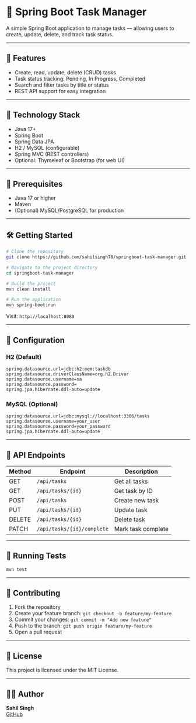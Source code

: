 
# 📝 Spring Boot Task Manager

A simple Spring Boot application to manage tasks — allowing users to create, update, delete, and track task status.

---

## 🚀 Features

- Create, read, update, delete (CRUD) tasks  
- Task status tracking: Pending, In Progress, Completed  
- Search and filter tasks by title or status  
- REST API support for easy integration

---

## 🧩 Technology Stack

- Java 17+  
- Spring Boot  
- Spring Data JPA  
- H2 / MySQL (configurable)  
- Spring MVC (REST controllers)  
- Optional: Thymeleaf or Bootstrap (for web UI)

---

## 🚧 Prerequisites

- Java 17 or higher  
- Maven  
- (Optional) MySQL/PostgreSQL for production

---

## 🛠️ Getting Started

```bash
# Clone the repository
git clone https://github.com/sahilsingh78/springboot-task-manager.git

# Navigate to the project directory
cd springboot-task-manager

# Build the project
mvn clean install

# Run the application
mvn spring-boot:run
```

Visit: `http://localhost:8080`

---

## 🔌 Configuration

### H2 (Default)
```properties
spring.datasource.url=jdbc:h2:mem:taskdb
spring.datasource.driverClassName=org.h2.Driver
spring.datasource.username=sa
spring.datasource.password=
spring.jpa.hibernate.ddl-auto=update
```

### MySQL (Optional)
```properties
spring.datasource.url=jdbc:mysql://localhost:3306/tasks
spring.datasource.username=your_user
spring.datasource.password=your_password
spring.jpa.hibernate.ddl-auto=update
```

---

## 📮 API Endpoints

| Method | Endpoint           | Description              |
|--------|--------------------|--------------------------|
| GET    | `/api/tasks`       | Get all tasks            |
| GET    | `/api/tasks/{id}`  | Get task by ID           |
| POST   | `/api/tasks`       | Create new task          |
| PUT    | `/api/tasks/{id}`  | Update task              |
| DELETE | `/api/tasks/{id}`  | Delete task              |
| PATCH  | `/api/tasks/{id}/complete` | Mark task complete |

---

## 🧪 Running Tests

```bash
mvn test
```

---

## 🤝 Contributing

1. Fork the repository  
2. Create your feature branch: `git checkout -b feature/my-feature`  
3. Commit your changes: `git commit -m "Add new feature"`  
4. Push to the branch: `git push origin feature/my-feature`  
5. Open a pull request

---

## 📄 License

This project is licensed under the MIT License.

---

## 👨‍💻 Author

**Sahil Singh**  
[GitHub](https://github.com/sahilsingh78)

